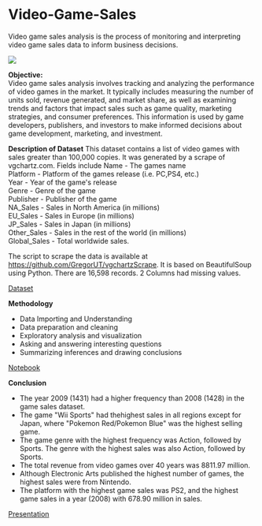 # Video-Game-Sales
Video game sales analysis is the process of monitoring and interpreting video game sales data to inform business decisions.

![](https://discovertemplate.com/wp-content/uploads/2020/10/DT_G44_Video-Game-Animated-GIF-Icon-pack.gif)

**Objective:**<br>
Video game sales analysis involves tracking and analyzing the performance of video games in the market. It typically includes measuring the number of units sold, revenue generated, and market share, as well as examining trends and factors that impact sales such as game quality, marketing strategies, and consumer preferences. This information is used by game developers, publishers, and investors to make informed decisions about game development, marketing, and investment.

**Description of Dataset**
This dataset contains a list of video games with sales greater than 100,000 copies. It was generated by a scrape of vgchartz.com.
Fields include
Name - The games name<br>
Platform - Platform of the games release (i.e. PC,PS4, etc.)<br>
Year - Year of the game's release<br>
Genre - Genre of the game<br>
Publisher - Publisher of the game<br>
NA_Sales - Sales in North America (in millions)<br>
EU_Sales - Sales in Europe (in millions)<br>
JP_Sales - Sales in Japan (in millions)<br>
Other_Sales - Sales in the rest of the world (in millions)<br>
Global_Sales - Total worldwide sales.<br>

The script to scrape the data is available at https://github.com/GregorUT/vgchartzScrape. It is based on BeautifulSoup using Python. There are 16,598 records. 2 Columns had missing values.

[Dataset]()

**Methodology**
- Data Importing and Understanding
- Data preparation and cleaning
- Exploratory analysis and visualization
- Asking and answering interesting questions
- Summarizing inferences and drawing conclusions

[Notebook]()

**Conclusion**
- The year 2009 (1431) had a higher frequency than 2008 (1428) in the game sales dataset.
- The game "Wii Sports" had thehighest sales in all regions except for Japan, where "Pokemon Red/Pokemon Blue" was the highest selling game.
- The game genre with the highest frequency was Action, followed by Sports. The genre with the highest sales was also Action, followed by Sports.
- The total revenue from video games over 40 years was 8811.97 million.
- Although Electronic Arts published the highest number of games, the highest sales were from Nintendo.
- The platform with the highest game sales was PS2, and the highest game sales in a year (2008) with 678.90 million in sales.

[Presentation]()
